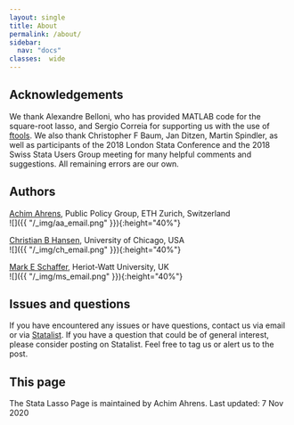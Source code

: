 ```yaml
---
layout: single
title: About
permalink: /about/
sidebar:
  nav: "docs"
classes:  wide
---
```


## Acknowledgements

We thank Alexandre Belloni, who has provided MATLAB code for the square-root lasso, and Sergio Correia for 
supporting us with the use of [ftools](https://github.com/sergiocorreia/ftools). We also thank Christopher 
F Baum, Jan Ditzen, Martin Spindler,  as well as participants of the 2018 London Stata Conference and 
the 2018 Swiss Stata Users Group meeting for
 many helpful comments and suggestions. All remaining errors are our own.

## Authors

[Achim Ahrens](https://pp.ethz.ch/people/achim-ahrens.html), Public Policy Group, ETH Zurich, Switzerland  
![]({{ "/_img/aa_email.png" }}){:height="40%"}
     
[Christian B Hansen](https://voices.uchicago.edu/christianhansen/), University of Chicago, USA  
![]({{ "/_img/ch_email.png" }}){:height="40%"}

[Mark E Schaffer](https://ideas.repec.org/e/psc51.html), Heriot-Watt University, UK  
![]({{ "/_img/ms_email.png" }}){:height="40%"}

## Issues and questions

If you have encountered any issues or have questions, contact us via email 
or via [Statalist](https://www.statalist.org/).
If you have a question that could be of general interest, please consider posting on 
Statalist. Feel free to tag us or alert us to the post.
  
## This page  
  
The Stata Lasso Page is maintained by Achim Ahrens. Last updated: 7 Nov 2020

